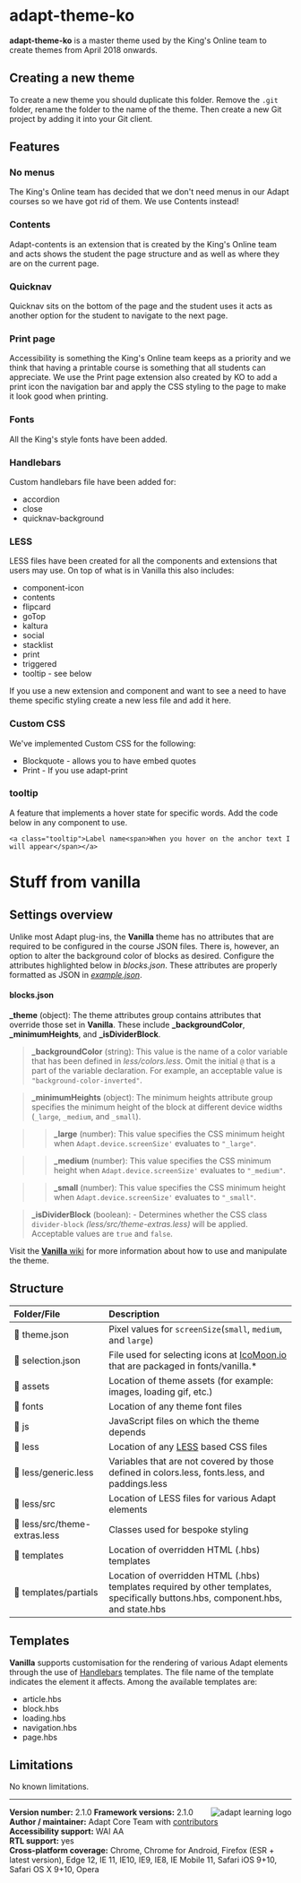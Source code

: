 # adapt-theme-ko  

**adapt-theme-ko** is a master theme used by the King's Online team to create themes from April 2018 onwards.

## Creating a new theme

To create a new theme you should duplicate this folder. Remove the `.git` folder, rename the folder to the name of the theme. Then create a new Git project by adding it into your Git client.

## Features

### No menus

The King's Online team has decided that we don't need menus in our Adapt courses so we have got rid of them. We use Contents instead!

### Contents

Adapt-contents is an extension that is created by the King's Online team and acts shows the student the page structure and as well as where they are on the current page.

### Quicknav

Quicknav sits on the bottom of the page and the student uses it acts as another option for the student to navigate to the next page.

### Print page

Accessibility is something the King's Online team keeps as a priority and we think that having a printable course is something that all students can appreciate. We use the Print page extension also created by KO to add a print icon the navigation bar and apply the CSS styling to the page to make it look good when printing.

### Fonts

All the King's style fonts have been added.

### Handlebars

Custom handlebars file have been added for:

*  accordion
*  close
*  quicknav-background


### LESS

LESS files have been created for all the components and extensions that users may use. On top of what is in Vanilla this also includes:

  *  component-icon
  *  contents
  *  flipcard
  *  goTop
  *  kaltura
  *  social
  *  stacklist
  *  print
  *  triggered
  *  tooltip - see below

If you use a new extension and component and want to see a need to have theme specific styling create a new less file and add it here.

### Custom CSS

We've implemented Custom CSS for the following:

  * Blockquote - allows you to have embed quotes
  * Print - If you use adapt-print


### tooltip

A feature that implements a hover state for specific words. Add the code below in any component to use.

`<a class="tooltip">Label name<span>When you hover on the anchor text I will appear</span></a>`

# Stuff from vanilla

## Settings overview

Unlike most Adapt plug-ins, the **Vanilla** theme has no attributes that are required to be configured in the course JSON files. There is, however, an option to alter the background color of blocks as desired. Configure the attributes highlighted below in *blocks.json*. These attributes are properly formatted as JSON in [*example.json*](https://github.com/adaptlearning/adapt-contrib-vanilla/blob/master/example.json).

#### **blocks.json**
**_theme** (object): The theme attributes group contains attributes that override those set in **Vanilla**. These include **_backgroundColor**, **_minimumHeights**, and **_isDividerBlock**.

>**_backgroundColor** (string): This value is the name of a color variable that has been defined in  *less/colors.less*. Omit the initial `@` that is a part of the variable declaration. For example, an acceptable value is `"background-color-inverted"`.  

>**_minimumHeights** (object): The minimum heights attribute group specifies the minimum height of the block at different device widths (`_large`, `_medium`, and `_small`).   

>>**_large** (number): This value specifies the CSS minimum height when `Adapt.device.screenSize'` evaluates to `"_large"`.  

>>**_medium** (number): This value specifies the CSS minimum height when `Adapt.device.screenSize'` evaluates to `"_medium"`.   

>>**_small** (number): This value specifies the CSS minimum height when `Adapt.device.screenSize'` evaluates to `"_small"`.   

>**_isDividerBlock** (boolean): - Determines whether the CSS class `divider-block` *(less/src/theme-extras.less)* will be applied. Acceptable values are `true` and `false`.

Visit the [**Vanilla** wiki](https://github.com/adaptlearning/adapt-contrib-vanilla/wiki) for more information about how to use and manipulate the theme.  

## Structure  

| Folder/File         | Description  |
| :-------------      |:-------------|
| 📄 theme.json        | Pixel values for `screenSize`(`small`, `medium`, and `large`)|
| 📄 selection.json    | File used for selecting icons at [IcoMoon.io](https://icomoon.io/) that are packaged in fonts/vanilla.* |
| 📁 assets            | Location of theme assets (for example: images, loading gif, etc.)|
| 📁 fonts             | Location of any theme font files |
| 📁 js                | JavaScript files on which the theme depends      |
| 📁 less              | Location of any [LESS](http://lesscss.org/) based CSS files |
| 📄 less/generic.less | Variables that are not covered by those defined in colors.less, fonts.less, and paddings.less   |
| 📁 less/src          | Location of LESS files for various Adapt elements |
| 📄 less/src/theme-extras.less| Classes used for bespoke styling |
| 📁 templates         | Location of overridden HTML (.hbs) templates |
| 📁 templates/partials| Location of overridden HTML (.hbs) templates required by other templates, specifically buttons.hbs, component.hbs, and state.hbs |  

## Templates

**Vanilla** supports customisation for the rendering of various Adapt elements through the use of [Handlebars](http://handlebarsjs.com/) templates.  The file name of the template indicates the element it affects. Among the available templates are:
* article.hbs
* block.hbs
* loading.hbs
* navigation.hbs
* page.hbs

## Limitations

No known limitations.  

----------------------------
**Version number:**  2.1.0   <a href="https://community.adaptlearning.org/" target="_blank"><img src="https://github.com/adaptlearning/documentation/blob/master/04_wiki_assets/plug-ins/images/adapt-logo-mrgn-lft.jpg" alt="adapt learning logo" align="right"></a>
**Framework versions:**  2.1.0     
**Author / maintainer:** Adapt Core Team with [contributors](https://github.com/adaptlearning/adapt-contrib-vanilla/graphs/contributors)    
**Accessibility support:** WAI AA   
**RTL support:** yes  
**Cross-platform coverage:** Chrome, Chrome for Android, Firefox (ESR + latest version), Edge 12, IE 11, IE10, IE9, IE8, IE Mobile 11, Safari iOS 9+10, Safari OS X 9+10, Opera    
